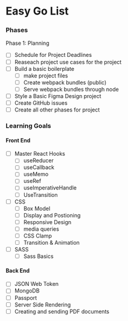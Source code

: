 # Easy Go List

### Phases

Phase 1: Planning

- [ ] Schedule for Project Deadlines
- [ ] Reaseach project use cases for the project
- [ ] Build a basic boilerplate
  - [ ] make project files
  - [ ] Create webpack bundles (public)
  - [ ] Serve webpack bundles through node
- [ ] Style a Basic Figma Design project
- [ ] Create GitHub issues
- [ ] Create all other phases for project

### Learning Goals

#### Front End

- [ ] Master React Hooks
  - [ ] useReducer
  - [ ] useCallback
  - [ ] useMemo
  - [ ] useRef
  - [ ] useImperativeHandle
  - [ ] UseTransition
- [ ] CSS
  - [ ] Box Model
  - [ ] Display and Postioning
  - [ ] Responsive Design
  - [ ] media queries
  - [ ] CSS Clamp
  - [ ] Transition & Animation
- [ ] SASS
  - [ ] Sass Basics

#### Back End

- [ ] JSON Web Token
- [ ] MongoDB
- [ ] Passport
- [ ] Server Side Rendering
- [ ] Creating and sending PDF documents
